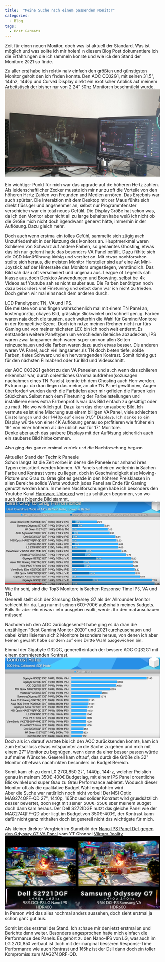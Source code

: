 ```yaml
---
title:  "Meine Suche nach einem passenden Monitor"
categories: 
  - Blog
tags:
  - Post Formats
---
```


Zeit für einen neuen Monitor, doch was ist aktuell der Standard. Was ist möglich und was sollte ich mir holen!
In diesem Blog Post dokumentiere ich die Erfahrungen die ich sammeln konnte und wie ich den Stand der Monitore 2021 so finde.  

Zu aller erst habe ich relativ naiv einfach den größten und günstigsten Monitor geholt den ich finden konnte. 
Den AOC CQ32G1, mit seinen 31,5", 144hz, 1440p und Curved Display direkt ein exotischer Anblick auf meinem Arbeitstisch der bisher nur von 2 24" 60hz Monitoren beschmückt wurde.  
![AOC auf meinem Desktop](/assets/images/monitorpost/aoc.jpeg)

Ein wichtiger Punkt für mich war das upgrade auf die höheren Hertz zahlen. Als leidenschaftlicher Zocker musste ich mir nur zu oft die Vorteile von den höheren Hertz Zahlen von Freunden und Medien anhören. Das Ergebnis war auch spürbar. Die Interaktion mit dem Desktop mit der Maus fühlte sich direkt flüssiger und angenehmer an, selbst nur Programmfenster verschieben war ein total neues Gefühl. 
Die Display Größe hat schon was, da ich den Monitor aber nicht all zu lange behalten habe weiß ich nicht ob die Größe mich nicht doch irgendwann genervt hätte, immerhin in der Auflösung. Dazu gleich mehr.  

Doch auch wenn erstmal ein tolles Gefühl, sammelte sich zügig auch Unzufriedenheit in der Nutzung des Monitors an. Hauptmerkmal waren Schlieren von Schwarz auf andere Farben, so genanntes Ghosting, etwas das ich nun gelernt hatte das besonders VA Panel befällt. Dazu fühlte sich die OSD Menüführung klobig und veraltet an. Mit etwas nachforschen stellte sich heraus, die meisten Monitor Hersteller sind auf eine Art Mini-Joystick auf der Hinterseite des Monitors umgestiegen, verständlich. Das Bild sah dazu oft verschmiert und ungenau aus. League of Legends sah klasse aus, doch Desktop Anwendungen und Browsing, selbst bei 4k Videos auf Youtube sah es nicht sauber aus. Die Farben benötigten noch dazu besonders viel Finetuning und selbst dann war ich nicht zu frieden. 
Doch gehen wir mal eins nach dem anderen durch.

LCD Paneltypen: TN, VA und IPS.  
Die meisten von uns fingen wahrscheinlich mal mit einem TN Panel an, kostengünstig, okayes Bild, grässlige Blickwinkel und schnell genug. Farben waren naja doch die taugten, auch weiterhin die Wahl für Gaming Monitore in der Kompetitive Szene. Doch ich nutze meinen Rechner nicht nur fürs Gaming und von meiner nächsten LEC bin ich noch weit entfernt. 
Es entstanden weitere Paneltypen um verschieden Bereiche abzudecken, IPS waren zwar langsamer doch waren super um von allen Seiten reinzuschauen und die Farben waren dazu auch etwas besser.
Die anderen waren VA Panel, auch viel langsamer als TN doch bieten tiefe, solide Farben, tiefes Schwarz und ein hervorragenden Kontrast. Somit richtig gut für den nächsten Filmabend oder für Bild und Videoschnitt.  

der AOC CQ32G1 gehört zu den VA Paneelen und auch wenn das schlieren erkennbar war, durch ordentliches Gamma aufdrehen(sozusagen nachahmen eines TN Panels) konnte ich dem Ghosting auch Herr werden. Es kann gut da dran liegen das meine, an alte TN Panel gewöhnten, Augen überfordert wurden durch die Farbtiefen aber mir gefielen die Farben kein Stückchen. Selbst nach dem Finetuning der Farbeinstellungen und installieren eines extra Farbenprofils war das Bild einfach zu gesättigt oder zu matt. Nie wo wirklich gut. 
Dazu kam das eher unsaubere Bild. Ich vermute es ist eine Mischung aus einem billigen VA Panel, viele schlechten Einstellungen und der 1440p auf einem 31,5" Displays. Ich denke so ein Display würde von einer 4K Auflösung genau so profitieren wie früher ein 19" von einer höheren als die üblich war für 17" Monitore.  
Denke aber auch das saubere Displays mit der Auflösung sicherlich auch ein sauberes Bild hinbekommen.  

Also ging das ganze erstmal zurück und die Nachforschung begann. 

Aktueller Stand der Technik Paneele  
Schon längst ist die Zeit vorbei in denen die Paneele nur anhand ihres Typen einsortiert werden können. VA Panels scheinen weiterhin in Sachen Farbe und Kontrast vorne zu liegen, doch in Geschwindigkeit also Moving-Picture und Grau zu Grau gibt es gerade in den höheren Preisklassen in allen Bereiche solide Werte wodurch jedes Panel am Ende für Gaming genutzt werden kann. 
In meinen Nachforschungen habe ich besonders den Youtube Kanal [Hardware Unboxed][hardware-unboxed] wert zu schätzen begonnen, von wo auch das folgende Bild stammt.  
![G2G Screenshot Hardware Unboxed](/assets/images/monitorpost/unboxedfdf.PNG)
Wie ihr seht, sind die Top3 Monitore in Sachen Response Time IPS, VA und TN.  
Generell stellt sich der Samsung Odyssey G7 als der Allrounder Monitor schlecht hin da. Lag nur mit seinen 600-700€ außerhalb meines Budgets. Falls Ihr aber ein etwas mehr ausgeben wollt, werdet ihr den mal anschauen müssen!  

Nachdem ich den AOC zurückgesendet habe ging es da dran die unzähligen "Best Gaming Monitor 2020" und 2021 durchzuschauen und dabei kristallisierten sich 2 Monitore besonders heraus, von denen ich aber keinen gewählt habe sondern auf eine Dritte Wahl ausgewichen bin. 

Einmal der Gigabyte G32QC, generell einfach der bessere AOC CQ32G1 mit einem dominierenden Kontrast.  
![Contrast Screenshot Hardware Unboxed](/assets/images/monitorpost/contrast.PNG)
Doch als ich darauf wartete bis ich den AOC zurücksenden konnte, kam ich zum Entschluss etwas entspannter an die Sache zu gehen und mich mit einem 27" Monitor zu begnügen, wenn denn da einer besser passen würde auf meine Wünsche. Generell kam oft auf, das durch die Größe die 32" Monitor oft etwas nachhinkten besonders im Budget Bereich. 

Somit kam ich zu dem LG 27GL850 27", 1440p, 144hz, welcher Preislich genau in meinem 350€-400€ Budget lag, mit einem IPS Panel ordentliche Blickwinkel und super Grau zu Grau Performance anbietet. Wodurch dieser Monitor oft als die qualitative Budget Wahl empfohlen wird.  
Aber die Suche war natürlich noch nicht vorbei! Der MSI Optix MAG274QRF-QD 27", 1440p, 165hz und solider Kontrast wird grundsätzlich besser bewertet, doch liegt mit seinen 500€-550€ über meinem Budget doch dann kam heraus. Der Dell S2721DGF nutzt das gleiche Panel wie der MAG274QRF-QD aber liegt im Budget von 350€-400€, der Kontrast kann dafür nicht ganz mithalten doch ist generell nicht das wichtigste für mich.  

Als kleiner direkter Vergleich im Standbild der [Nano-IPS Panel Dell gegen den Odyssey G7 VA Panel][dell-vs-g7] vom YT Channel [Viktors Reality][viktors-reality]  
![Dell S2721DGF im Vergleich zum G7](/assets/images/monitorpost/dellundg7.PNG)
In Person wird das alles nochmal anders aussehen, doch sieht erstmal ja schon ganz gut aus.  

Somit ist das erstmal der Stand. Ich schaue mir den jetzt erstmal an und Berichte dann weiter. Besonders angesprochen hatte mich einfach die Performance des Panels. Es gehört zu den Nano-IPS von LG, was auch im LG 27GL850 verbaut ist doch mit der marginal besseren Response-Time Performance wie auch Kontrast und 165hz ist der Dell dann doch ein toller Kompromiss zum MAG274QRF-QD.  




[hardware-unboxed]: https://www.youtube.com/channel/UCI8iQa1hv7oV_Z8D35vVuSg
[viktors-reality]: https://www.youtube.com/channel/UCPPYJNUvFBBLqJxEkTZBOiA
[dell-vs-g7]: https://www.youtube.com/watch?v=LQgcd8Fj04I
